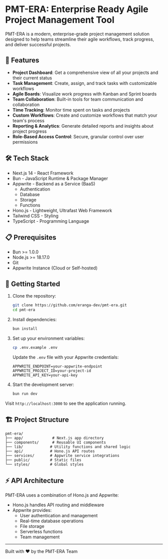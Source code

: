 # PMT-ERA: Enterprise Ready Agile Project Management Tool

PMT-ERA is a modern, enterprise-grade project management solution designed to help teams streamline their agile workflows, track progress, and deliver successful projects.

## 🚀 Features

- **Project Dashboard**: Get a comprehensive view of all your projects and their current status
- **Task Management**: Create, assign, and track tasks with customizable workflows
- **Agile Boards**: Visualize work progress with Kanban and Sprint boards
- **Team Collaboration**: Built-in tools for team communication and collaboration
- **Time Tracking**: Monitor time spent on tasks and projects
- **Custom Workflows**: Create and customize workflows that match your team's process
- **Reporting & Analytics**: Generate detailed reports and insights about project progress
- **Role-Based Access Control**: Secure, granular control over user permissions

## 🛠 Tech Stack

- Next.js 14 - React Framework
- Bun - JavaScript Runtime & Package Manager
- Appwrite - Backend as a Service (BaaS)
  - Authentication
  - Database
  - Storage
  - Functions
- Hono.js - Lightweight, Ultrafast Web Framework
- Tailwind CSS - Styling
- TypeScript - Programming Language

## 📋 Prerequisites

- Bun >= 1.0.0
- Node.js >= 18.17.0
- Git
- Appwrite Instance (Cloud or Self-hosted)

## 🚦 Getting Started

1. Clone the repository:
   ```bash
   git clone https://github.com/eranga-dev/pmt-era.git
   cd pmt-era
   ```

2. Install dependencies:
   ```bash
   bun install
   ```

3. Set up your environment variables:
   ```bash
   cp .env.example .env
   ```
   Update the `.env` file with your Appwrite credentials:
   ```
   APPWRITE_ENDPOINT=your-appwrite-endpoint
   APPWRITE_PROJECT_ID=your-project-id
   APPWRITE_API_KEY=your-api-key
   ```

4. Start the development server:
   ```bash
   bun run dev
   ```

Visit `http://localhost:3000` to see the application running.

## 🏗 Project Structure

```
pmt-era/
├── app/             # Next.js app directory
├── components/      # Reusable UI components
├── lib/            # Utility functions and shared logic
├── api/            # Hono.js API routes
├── services/       # Appwrite service integrations
├── public/         # Static files
└── styles/         # Global styles
```

## ⚡ API Architecture

PMT-ERA uses a combination of Hono.js and Appwrite:
- Hono.js handles API routing and middleware
- Appwrite provides:
  - User authentication and management
  - Real-time database operations
  - File storage
  - Serverless functions
  - Team management



---

Built with ❤️ by the PMT-ERA Team